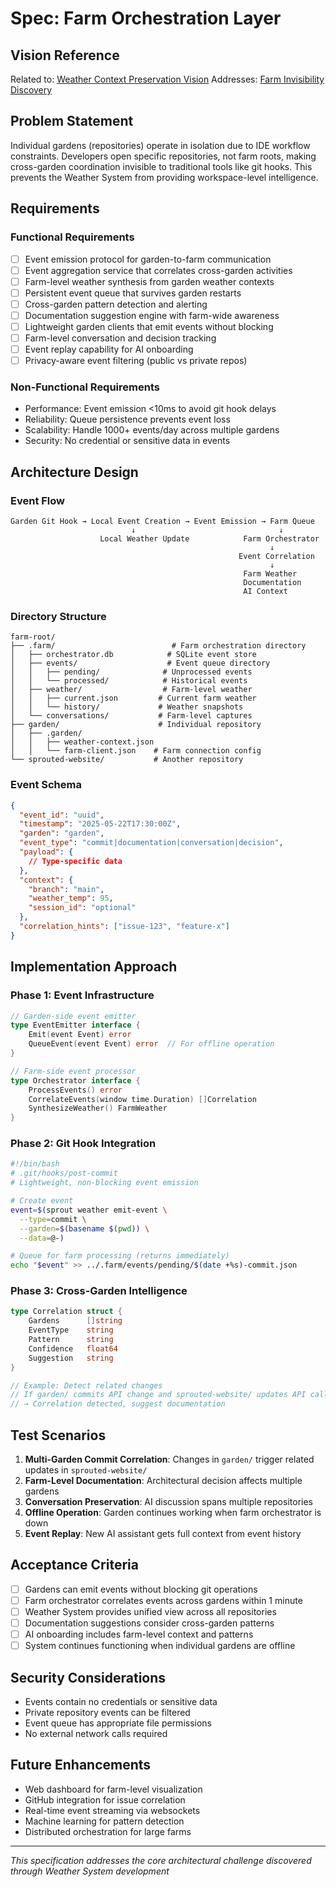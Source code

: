 # Spec: Farm Orchestration Layer

## Vision Reference
Related to: [Weather Context Preservation Vision](../vision/weather-context-preservation.md)
Addresses: [Farm Invisibility Discovery](../../../docs/discoveries/farm-invisibility-orchestration-need.md)

## Problem Statement

Individual gardens (repositories) operate in isolation due to IDE workflow constraints. Developers open specific repositories, not farm roots, making cross-garden coordination invisible to traditional tools like git hooks. This prevents the Weather System from providing workspace-level intelligence.

## Requirements

### Functional Requirements
- [ ] Event emission protocol for garden-to-farm communication
- [ ] Event aggregation service that correlates cross-garden activities  
- [ ] Farm-level weather synthesis from garden weather contexts
- [ ] Persistent event queue that survives garden restarts
- [ ] Cross-garden pattern detection and alerting
- [ ] Documentation suggestion engine with farm-wide awareness
- [ ] Lightweight garden clients that emit events without blocking
- [ ] Farm-level conversation and decision tracking
- [ ] Event replay capability for AI onboarding
- [ ] Privacy-aware event filtering (public vs private repos)

### Non-Functional Requirements
- Performance: Event emission <10ms to avoid git hook delays
- Reliability: Queue persistence prevents event loss
- Scalability: Handle 1000+ events/day across multiple gardens
- Security: No credential or sensitive data in events

## Architecture Design

### Event Flow
```
Garden Git Hook → Local Event Creation → Event Emission → Farm Queue
                           ↓                                ↓
                    Local Weather Update            Farm Orchestrator
                                                          ↓
                                                   Event Correlation
                                                          ↓
                                                    Farm Weather
                                                    Documentation
                                                    AI Context
```

### Directory Structure
```
farm-root/
├── .farm/                          # Farm orchestration directory
│   ├── orchestrator.db            # SQLite event store
│   ├── events/                    # Event queue directory
│   │   ├── pending/              # Unprocessed events
│   │   └── processed/            # Historical events
│   ├── weather/                  # Farm-level weather
│   │   ├── current.json         # Current farm weather
│   │   └── history/             # Weather snapshots
│   └── conversations/           # Farm-level captures
├── garden/                      # Individual repository
│   ├── .garden/
│   │   ├── weather-context.json
│   │   └── farm-client.json    # Farm connection config
└── sprouted-website/           # Another repository
```

### Event Schema
```json
{
  "event_id": "uuid",
  "timestamp": "2025-05-22T17:30:00Z",
  "garden": "garden",
  "event_type": "commit|documentation|conversation|decision",
  "payload": {
    // Type-specific data
  },
  "context": {
    "branch": "main",
    "weather_temp": 95,
    "session_id": "optional"
  },
  "correlation_hints": ["issue-123", "feature-x"]
}
```

## Implementation Approach

### Phase 1: Event Infrastructure
```go
// Garden-side event emitter
type EventEmitter interface {
    Emit(event Event) error
    QueueEvent(event Event) error  // For offline operation
}

// Farm-side event processor  
type Orchestrator interface {
    ProcessEvents() error
    CorrelateEvents(window time.Duration) []Correlation
    SynthesizeWeather() FarmWeather
}
```

### Phase 2: Git Hook Integration
```bash
#!/bin/bash
# .git/hooks/post-commit
# Lightweight, non-blocking event emission

# Create event
event=$(sprout weather emit-event \
  --type=commit \
  --garden=$(basename $(pwd)) \
  --data=@-)

# Queue for farm processing (returns immediately)
echo "$event" >> ../.farm/events/pending/$(date +%s)-commit.json
```

### Phase 3: Cross-Garden Intelligence
```go
type Correlation struct {
    Gardens      []string
    EventType    string  
    Pattern      string
    Confidence   float64
    Suggestion   string
}

// Example: Detect related changes
// If garden/ commits API change and sprouted-website/ updates API calls
// → Correlation detected, suggest documentation
```

## Test Scenarios

1. **Multi-Garden Commit Correlation**: Changes in `garden/` trigger related updates in `sprouted-website/`
2. **Farm-Level Documentation**: Architectural decision affects multiple gardens
3. **Conversation Preservation**: AI discussion spans multiple repositories  
4. **Offline Operation**: Garden continues working when farm orchestrator is down
5. **Event Replay**: New AI assistant gets full context from event history

## Acceptance Criteria

- [ ] Gardens can emit events without blocking git operations
- [ ] Farm orchestrator correlates events across gardens within 1 minute
- [ ] Weather System provides unified view across all repositories
- [ ] Documentation suggestions consider cross-garden patterns
- [ ] AI onboarding includes farm-level context and patterns
- [ ] System continues functioning when individual gardens are offline

## Security Considerations

- Events contain no credentials or sensitive data
- Private repository events can be filtered
- Event queue has appropriate file permissions
- No external network calls required

## Future Enhancements

- Web dashboard for farm-level visualization
- GitHub integration for issue correlation
- Real-time event streaming via websockets
- Machine learning for pattern detection
- Distributed orchestration for large farms

---

*This specification addresses the core architectural challenge discovered through Weather System development*